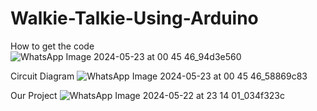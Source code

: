 # Walkie-Talkie-Using-Arduino

How to get the code
![WhatsApp Image 2024-05-23 at 00 45 46_94d3e560](https://github.com/MahmoudElbhrawy/Walkie-Talkie-Using-Arduino/assets/110239321/57a8e56e-553a-4631-ad17-1fc11e37d91c)

Circuit Diagram
![WhatsApp Image 2024-05-23 at 00 45 46_58869c83](https://github.com/MahmoudElbhrawy/Walkie-Talkie-Using-Arduino/assets/110239321/adbf2904-6699-4d26-9f1e-fe6195bb3be3)

Our Project
![WhatsApp Image 2024-05-22 at 23 14 01_034f323c](https://github.com/MahmoudElbhrawy/Walkie-Talkie-Using-Arduino/assets/110239321/a9075503-9be2-487d-afb1-bc141f5bd904)

